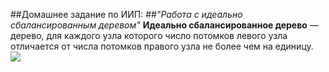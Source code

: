 ##Домашнее задание по ИИП:
##_"Работа с идеально сбалансированным деревом"_
__Идеально сбалансированное дерево__ — дерево, для каждого узла которого число потомков левого узла отличается от числа потомков правого узла не более чем на единицу.
![](https://it.kgsu.ru/C_DIN/images/ris68_5.jpg)
